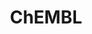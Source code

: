 ---
layout: default
bigquery: https://console.cloud.google.com/bigquery?p=patents-public-data&d=ebi_chembl&page=dataset
citation: '"The ChEMBL database in 2017." Anna Gaulton, Anne Hersey, Michał Nowotka,
  A Patrícia Bento, Jon Chambers, David Mendez, Prudence Mutowo, Francis Atkinson,
  Louisa J Bellis, Elena Cibrián-Uhalte, Mark Davies, Nathan Dedman, Anneli Karlsson,
  María Paula Magariños, John P Overington, George Papadatos, Ines Smit, Andrew R
  Leach Nucleic acids Research (2017) 45 (Database Issue), D945-D954'
contributors: European Bioinformatics Institute
cost: None
description: ChEMBL Data is a manually curated database of small molecules used in
  drug discovery, including information about existing patented drugs.
documentation: 'schema: https://www.ebi.ac.uk/chembl/db_schema


  '
last_edit: 04/09/2022, 06:36:29
location: https://console.cloud.google.com/marketplace/product/google_patents_public_datasets/chembl
maintained_by: EMBL-EBI, an outstation of European Molecular Biology Laboratory
related_publications: '

  ChEMBL: towards direct deposition of bioassay data.


  Mendez D, Gaulton A, Bento AP, Chambers J, De Veij M, Félix E, Magariños MP, Mosquera
  JF, Mutowo P, Nowotka M, Gordillo-Marañón M, Hunter F, Junco L, Mugumbate G, Rodriguez-Lopez
  M, Atkinson F, Bosc N, Radoux CJ, Segura-Cabrera A, Hersey A, Leach AR.


  — Nucleic Acids Res. 2019; 47(D1):D930-D940. doi: 10.1093/nar/gky1075

  '
schema_fields:
- last_page
- target_desc
- full_molformula
- direct_interaction
- molecular_species
- homologue
- mol_frac_id
- pathway_id
- site_residues
- ddd_comment
- bao_id
- alogp
- prod_pat_id
- who_name
- aromatic_rings
- assay_category
- acd_most_apka
- warning_id
- assay_id
- parent_go_id
- chebi_par_id
- relationship_type
- site_name
- delist_flag
- orig_description
- usan_substem
- parent_molregno
- ref_id
- approval_date
- hba_lipinski
- go_id
- l7
- previous_company
- source
- level4
- mw_monoisotopic
- l6
- cell_source_tax_id
- ddd_units
- aspect
- protclasssyn_id
- issue
- patent_use_code
- title
- structure_type
- src_id
- submission_date
- warning_type
- molregno
- std_act_id
- target_mapping
- warning_class
- parent_type
- parameter_value
- text_value
- cell_id
- dosage_form
- applicant_full_name
- chirality
- ad_type
- molsyn_id
- standard_text_value
- acd_logd
- topical
- prodrug
- nda_type
- mecref_id
- met_id
- doc_id
- res_stem_id
- drugind_id
- black_box_warning
- frac_class_id
- first_page
- warning_year
- data_validity_comment
- max_phase
- tbl
- dosed_ingredient
- company
- alert_id
- standard_upper_value
- substrate_record_id
- isoform
- doi
- drug_record_id
- mutation
- alert_set_id
- biocomp_id
- trade_name
- related_tid
- hrac_code
- cell_name
- num_ro5_violations
- atc_code
- withdrawn_reason
- curated_by
- protein_class_id
- db_version
- activity_count
- warning_description
- active_ingredient
- inorganic_flag
- idx
- sei
- drug_product_flag
- normal_range_min
- ingredient
- chembl_id
- lle
- definition
- mc_tax_id
- cx_logp
- usan_stem
- ass_cls_map_id
- bao_format
- sequence
- protein_class_synonym
- smarts
- standard_inchi_key
- mesh_heading
- class_level
- full_mwt
- source_domain_id
- confidence
- description
- drug_substance_flag
- predbind_id
- oral
- patent_no
- relationship
- assay_class_id
- class_type
- major_class
- start_position
- abstract
- bao_endpoint
- l5
- acd_logp
- comp_class_id
- le
- efo_id
- withdrawn_flag
- assay_tax_id
- prediction_method
- action_type
- set_name
- acd_most_bpka
- tax_id
- formulation_id
- src_short_name
- usan_year
- domain_name
- sitecomp_id
- standard_units
- ddd_id
- mc_target_name
- potential_duplicate
- level2_description
- journal
- patent_expire_date
- subgroup
- bei
- ddd_admr
- actsm_id
- mol_hrac_id
- src_assay_id
- level3
- component_id
- curation_comment
- pathway_key
- molfile
- syn_type
- met_conversion
- priority
- targrel_id
- published_units
- publication_number
- hba
- metref_id
- short_name
- assay_tissue
- end_position
- units
- tid
- molecule_type
- helm_notation
- cell_description
- status
- stem
- record_id
- ddd_value
- frac_code
- mechanism_of_action
- l3
- strength
- last_active
- comp_go_id
- stat
- num_lipinski_ro5_violations
- pref_name
- synonyms
- comments
- creation_date
- activity_comment
- year
- ro3_pass
- route
- standard_value
- heavy_atoms
- l8
- tissue_id
- stem_class
- toid
- assay_organism
- level3_description
- annotation
- oc_id
- ridx
- indication_class
- mw_freebase
- log_id
- domain_id
- compound_key
- activity_id
- withdrawn_year
- domain_description
- qed_weighted
- mec_id
- withdrawn_class
- component_type
- level5
- sequence_md5sum
- psa
- label
- updated_by
- level4_description
- site_id
- pubmed_id
- assay_strain
- num_alerts
- met_comment
- compsyn_id
- value
- entity_id
- availability_type
- research_stem
- relation
- ref_type
- src_compound_id
- standard_type
- usan_stem_id
- assay_test_type
- published_relation
- molecular_mechanism
- normal_range_max
- natural_product
- type
- updated_on
- cx_most_bpka
- relationship_desc
- assay_cell_type
- assay_desc
- entity_type
- parent_id
- uberon_id
- doc_type
- enzyme_name
- mc_target_accession
- parameter_type
- target_type
- indref_id
- job_id
- alert_name
- qudt_units
- usan_stem_definition
- l1
- name
- uo_units
- innovator_company
- max_phase_for_ind
- domain_type
- hrac_class_id
- cellosaurus_id
- disease_efficacy
- db_source
- metabolite_record_id
- result_flag
- mc_organism
- first_in_class
- targcomp_id
- mc_target_type
- cell_ontology_id
- country
- compound_name
- clo_id
- upper_value
- l2
- variant_id
- level2
- smid
- rgid
- cidx
- active_molregno
- withdrawn_country
- published_value
- mechanism_comment
- irac_code
- as_id
- parenteral
- standard_relation
- selectivity_comment
- bto_id
- cx_most_apka
- standard_flag
- pchembl_value
- therapeutic_flag
- irac_class_id
- mesh_id
- binding_site_comment
- assay_param_id
- polymer_flag
- component_synonym
- co_stem_id
- assay_subcellular_fraction
- efo_term
- cl_lincs_id
- cpd_str_alert_id
- assay_source
- standard_inchi
- caloha_id
- published_type
- version
- accession
- species_group_flag
- volume
- who_extra
- cx_logd
- compd_id
- mol_irac_id
- level1
- protein_class_desc
- cell_source_tissue
- level1_description
- assay_type
- mol_atc_id
- path
- rtb
- ap_id
- enzyme_tid
- first_approval
- warning_country
- organism
- ref_url
- downgraded
- src_description
- tid_fixed
- product_id
- cell_source_organism
- hbd
- warnref_id
- aidx
- canonical_smiles
- authors
- confidence_score
- hbd_lipinski
- l4
- patent_id
shortname: chembl
tags:
- biotechnology
- health
- chemical
- bioinformatics
- medical
terms_of_use: CC BY-SA 3.0
title: ChEMBL
uuid: e232a192-965c-4ec9-904c-155b6dfe56c5
---
